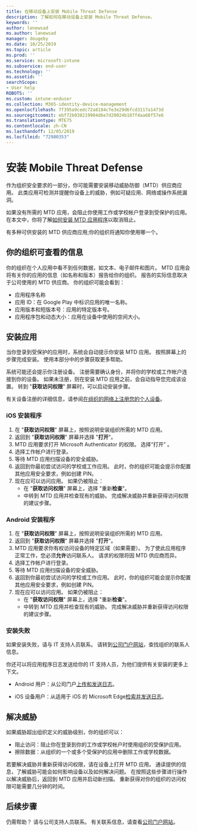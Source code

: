 ```yaml
---
title: 在移动设备上安装 Mobile Threat Defense
description: 了解如何在移动设备上安装 Mobile Threat Defense。
keywords: ''
author: lenewsad
ms.author: lanewsad
manager: dougeby
ms.date: 10/25/2019
ms.topic: article
ms.prod: ''
ms.service: microsoft-intune
ms.subservice: end-user
ms.technology: ''
ms.assetid: ''
searchScope:
- User help
ROBOTS: ''
ms.custom: intune-enduser
ms.collection: M365-identity-device-management
ms.openlocfilehash: 7f395a9cedc72a8184cfe3e29d6fcd3117a1473d
ms.sourcegitcommit: ebf72b038219904d6e7d20024b107f4aa68f57e6
ms.translationtype: MTE75
ms.contentlocale: zh-CN
ms.lasthandoff: 12/05/2019
ms.locfileid: "72980353"
---
```

# <a name="install-mobile-threat-defense"></a>安装 Mobile Threat Defense   

作为组织安全要求的一部分，你可能需要安装移动威胁防御（MTD）供应商应用。 此类应用可检测并提醒你设备上的威胁，例如可疑应用、网络或操作系统漏洞。  

如果没有所需的 MTD 应用，会阻止你使用工作或学校帐户登录到受保护的应用。 在本文中，你将了解[如何安装 MTD 应用程序](set-up-mobile-threat-defense.md#install-app)以取消阻止。  

有多种可供安装的 MTD 供应商应用;你的组织将通知你使用哪一个。 


## <a name="information-your-organization-can-see"></a>你的组织可查看的信息   

你的组织在个人应用中看不到任何数据，如文本、电子邮件和图片。 MTD 应用会将有关你的应用的信息（如名称和版本）报告给你的组织。 报告的实际信息取决于公司使用的 MTD 供应商。 你的组织可能会看到：   

* 应用程序名称  
* 应用 ID：在 Google Play 中标识应用的唯一名称。  
* 应用版本和短版本号：应用的特定版本号。  
* 应用程序包和动态大小：应用在设备中使用的空间大小。 


## <a name="install-app"></a>安装应用    
当你登录到受保护的应用时，系统会自动提示你安装 MTD 应用。 按照屏幕上的步骤完成安装。 使用本部分中的步骤获取更多帮助。  
 
系统可能还会提示你注册设备。 注册需要确认身份，并将你的学校或工作帐户连接到你的设备。 如果未注册，则在安装 MTD 应用之前，会自动指导您完成该设置。 转到 "**获取访问权限**" 屏幕时，可以启动安装步骤。  

有关设备注册的详细信息，请参阅[在组织的网络上注册您的个人设备](https://docs.microsoft.com/azure/active-directory/user-help/user-help-register-device-on-network)。  

### <a name="ios-setup"></a>iOS 安装程序  

1. 在 "**获取访问权限**" 屏幕上，按照说明安装组织所需的 MTD 应用。   
2. 返回到 "**获取访问权限**" 屏幕并选择 "**打开**"。  
3. MTD 应用要求打开 Microsoft Authenticator 的权限。 选择“打开”  。 
4. 选择工作帐户进行登录。 
5. 等待 MTD 应用扫描设备的安全威胁。 
6. 返回到你最初尝试访问的学校或工作应用。 此时，你的组织可能会提示你配置其他应用安全要求，例如创建 PIN。   
7. 现在应可以访问应用。 如果仍被阻止：  
    * 在 "**获取访问权限**" 屏幕上，选择 "重新**检查**"。  
    * 中转到 MTD 应用并检查现有的威胁。 完成解决威胁并重新获得访问权限的建议步骤。    

### <a name="android-setup"></a>Android 安装程序 

1. 在 "**获取访问权限**" 屏幕上，按照说明安装组织所需的 MTD 应用。  
2. 返回到 "**获取访问权限**" 屏幕并选择 "**打开**"。  
3. MTD 应用要求你有权访问设备的特定区域（如果需要）。 为了使此应用程序正常工作，您必须**允许**访问联系人。 请求的权限将因 MTD 供应商而异。  
4. 选择工作帐户进行登录。  
5. 等待 MTD 应用扫描设备的安全威胁。  
6. 返回到你最初尝试访问的学校或工作应用。 此时，你的组织可能会提示你配置其他应用安全要求，例如创建 PIN。  
7. 现在应可以访问应用。 如果仍被阻止：  
    * 在 "**获取访问权限**" 屏幕上，选择 "重新**检查**"。  
    * 中转到 MTD 应用并检查现有的威胁。 完成解决威胁并重新获得访问权限的建议步骤。  

### <a name="installation-failed"></a>安装失败  

如果安装失败，请与 IT 支持人员联系。 请转到[公司门户网站](https://go.microsoft.com/fwlink/?linkid=2010980)，查找组织的联系人信息。  

你还可以将应用程序日志发送给你的 IT 支持人员，为他们提供有关安装的更多上下文。  
* Android 用户：从公司门户[上传和发送日志](https://docs.microsoft.com/intune-user-help/send-logs-to-your-it-admin-by-email-android)。   

* iOS 设备用户：从适用于 iOS 的 Microsoft Edge[检索并发送日志](https://docs.microsoft.com/intune/apps/manage-microsoft-edge#use-microsoft-edge-on-ios-to-access-managed-app-logs)。  

## <a name="resolve-a-threat"></a>解决威胁  
如果威胁超出组织定义的威胁级别，你的组织可以：  
   
* 阻止访问：阻止你在登录到你的工作或学校帐户时使用组织的受保护应用。  
* 擦除数据：从组织的一个或多个受保护的应用中删除工作或学校数据。  

若要解决威胁并重新获得访问权限，请在设备上打开 MTD 应用。 通读提供的信息，了解威胁可能会如何影响设备以及如何解决问题。 在按照这些步骤进行操作以解决威胁后，返回到 MTD 应用并启动新扫描。 重新获得对你的组织的访问权限可能需要几分钟的时间。  

## <a name="next-steps"></a>后续步骤  

仍需帮助？ 请与公司支持人员联系。 有关联系信息，请查看[公司门户网站](https://go.microsoft.com/fwlink/?linkid=2010980)。

